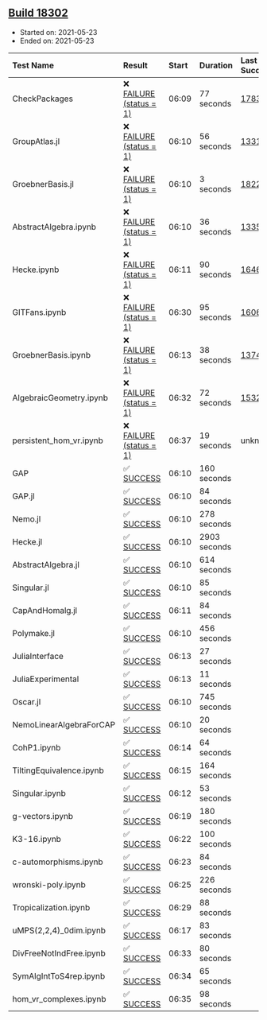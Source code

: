 ## [Build 18302](https://oscarci.mathematik.uni-kl.de/job/oscar/18302/)

* Started on: 2021-05-23
* Ended on: 2021-05-23

| Test Name    | Result | Start | Duration | Last Success | First Failure |
|:-------------|:-------|:------|:---------|:-------------|:--------------|
| CheckPackages | ❌ [FAILURE (status = 1)](https://oscarci.mathematik.uni-kl.de/job/oscar/18302/artifact/logs/build-18302/CheckPackages.log) | 06:09 | 77 seconds | [17832](https://oscarci.mathematik.uni-kl.de/job/oscar/17832/) | [17833](https://oscarci.mathematik.uni-kl.de/job/oscar/17833/) |
| GroupAtlas.jl | ❌ [FAILURE (status = 1)](https://oscarci.mathematik.uni-kl.de/job/oscar/18302/artifact/logs/build-18302/GroupAtlas.jl.log) | 06:10 | 56 seconds | [13311](https://oscarci.mathematik.uni-kl.de/job/oscar/13311/) | [13312](https://oscarci.mathematik.uni-kl.de/job/oscar/13312/) |
| GroebnerBasis.jl | ❌ [FAILURE (status = 1)](https://oscarci.mathematik.uni-kl.de/job/oscar/18302/artifact/logs/build-18302/GroebnerBasis.jl.log) | 06:10 | 3 seconds | [18228](https://oscarci.mathematik.uni-kl.de/job/oscar/18228/) | [18229](https://oscarci.mathematik.uni-kl.de/job/oscar/18229/) |
| AbstractAlgebra.ipynb | ❌ [FAILURE (status = 1)](https://oscarci.mathematik.uni-kl.de/job/oscar/18302/artifact/logs/build-18302/AbstractAlgebra.ipynb.log) | 06:10 | 36 seconds | [13355](https://oscarci.mathematik.uni-kl.de/job/oscar/13355/) | [13356](https://oscarci.mathematik.uni-kl.de/job/oscar/13356/) |
| Hecke.ipynb | ❌ [FAILURE (status = 1)](https://oscarci.mathematik.uni-kl.de/job/oscar/18302/artifact/logs/build-18302/Hecke.ipynb.log) | 06:11 | 90 seconds | [16463](https://oscarci.mathematik.uni-kl.de/job/oscar/16463/) | [16464](https://oscarci.mathematik.uni-kl.de/job/oscar/16464/) |
| GITFans.ipynb | ❌ [FAILURE (status = 1)](https://oscarci.mathematik.uni-kl.de/job/oscar/18302/artifact/logs/build-18302/GITFans.ipynb.log) | 06:30 | 95 seconds | [16068](https://oscarci.mathematik.uni-kl.de/job/oscar/16068/) | [16069](https://oscarci.mathematik.uni-kl.de/job/oscar/16069/) |
| GroebnerBasis.ipynb | ❌ [FAILURE (status = 1)](https://oscarci.mathematik.uni-kl.de/job/oscar/18302/artifact/logs/build-18302/GroebnerBasis.ipynb.log) | 06:13 | 38 seconds | [13748](https://oscarci.mathematik.uni-kl.de/job/oscar/13748/) | [13749](https://oscarci.mathematik.uni-kl.de/job/oscar/13749/) |
| AlgebraicGeometry.ipynb | ❌ [FAILURE (status = 1)](https://oscarci.mathematik.uni-kl.de/job/oscar/18302/artifact/logs/build-18302/AlgebraicGeometry.ipynb.log) | 06:32 | 72 seconds | [15322](https://oscarci.mathematik.uni-kl.de/job/oscar/15322/) | [15323](https://oscarci.mathematik.uni-kl.de/job/oscar/15323/) |
| persistent_hom_vr.ipynb | ❌ [FAILURE (status = 1)](https://oscarci.mathematik.uni-kl.de/job/oscar/18302/artifact/logs/build-18302/persistent_hom_vr.ipynb.log) | 06:37 | 19 seconds | unknown | unknown |
| GAP | ✅ [SUCCESS](https://oscarci.mathematik.uni-kl.de/job/oscar/18302/artifact/logs/build-18302/GAP.log) | 06:10 | 160 seconds |  |  |
| GAP.jl | ✅ [SUCCESS](https://oscarci.mathematik.uni-kl.de/job/oscar/18302/artifact/logs/build-18302/GAP.jl.log) | 06:10 | 84 seconds |  |  |
| Nemo.jl | ✅ [SUCCESS](https://oscarci.mathematik.uni-kl.de/job/oscar/18302/artifact/logs/build-18302/Nemo.jl.log) | 06:10 | 278 seconds |  |  |
| Hecke.jl | ✅ [SUCCESS](https://oscarci.mathematik.uni-kl.de/job/oscar/18302/artifact/logs/build-18302/Hecke.jl.log) | 06:10 | 2903 seconds |  |  |
| AbstractAlgebra.jl | ✅ [SUCCESS](https://oscarci.mathematik.uni-kl.de/job/oscar/18302/artifact/logs/build-18302/AbstractAlgebra.jl.log) | 06:10 | 614 seconds |  |  |
| Singular.jl | ✅ [SUCCESS](https://oscarci.mathematik.uni-kl.de/job/oscar/18302/artifact/logs/build-18302/Singular.jl.log) | 06:10 | 85 seconds |  |  |
| CapAndHomalg.jl | ✅ [SUCCESS](https://oscarci.mathematik.uni-kl.de/job/oscar/18302/artifact/logs/build-18302/CapAndHomalg.jl.log) | 06:11 | 84 seconds |  |  |
| Polymake.jl | ✅ [SUCCESS](https://oscarci.mathematik.uni-kl.de/job/oscar/18302/artifact/logs/build-18302/Polymake.jl.log) | 06:10 | 456 seconds |  |  |
| JuliaInterface | ✅ [SUCCESS](https://oscarci.mathematik.uni-kl.de/job/oscar/18302/artifact/logs/build-18302/JuliaInterface.log) | 06:13 | 27 seconds |  |  |
| JuliaExperimental | ✅ [SUCCESS](https://oscarci.mathematik.uni-kl.de/job/oscar/18302/artifact/logs/build-18302/JuliaExperimental.log) | 06:13 | 11 seconds |  |  |
| Oscar.jl | ✅ [SUCCESS](https://oscarci.mathematik.uni-kl.de/job/oscar/18302/artifact/logs/build-18302/Oscar.jl.log) | 06:10 | 745 seconds |  |  |
| NemoLinearAlgebraForCAP | ✅ [SUCCESS](https://oscarci.mathematik.uni-kl.de/job/oscar/18302/artifact/logs/build-18302/NemoLinearAlgebraForCAP.log) | 06:10 | 20 seconds |  |  |
| CohP1.ipynb | ✅ [SUCCESS](https://oscarci.mathematik.uni-kl.de/job/oscar/18302/artifact/logs/build-18302/CohP1.ipynb.log) | 06:14 | 64 seconds |  |  |
| TiltingEquivalence.ipynb | ✅ [SUCCESS](https://oscarci.mathematik.uni-kl.de/job/oscar/18302/artifact/logs/build-18302/TiltingEquivalence.ipynb.log) | 06:15 | 164 seconds |  |  |
| Singular.ipynb | ✅ [SUCCESS](https://oscarci.mathematik.uni-kl.de/job/oscar/18302/artifact/logs/build-18302/Singular.ipynb.log) | 06:12 | 53 seconds |  |  |
| g-vectors.ipynb | ✅ [SUCCESS](https://oscarci.mathematik.uni-kl.de/job/oscar/18302/artifact/logs/build-18302/g-vectors.ipynb.log) | 06:19 | 180 seconds |  |  |
| K3-16.ipynb | ✅ [SUCCESS](https://oscarci.mathematik.uni-kl.de/job/oscar/18302/artifact/logs/build-18302/K3-16.ipynb.log) | 06:22 | 100 seconds |  |  |
| c-automorphisms.ipynb | ✅ [SUCCESS](https://oscarci.mathematik.uni-kl.de/job/oscar/18302/artifact/logs/build-18302/c-automorphisms.ipynb.log) | 06:23 | 84 seconds |  |  |
| wronski-poly.ipynb | ✅ [SUCCESS](https://oscarci.mathematik.uni-kl.de/job/oscar/18302/artifact/logs/build-18302/wronski-poly.ipynb.log) | 06:25 | 226 seconds |  |  |
| Tropicalization.ipynb | ✅ [SUCCESS](https://oscarci.mathematik.uni-kl.de/job/oscar/18302/artifact/logs/build-18302/Tropicalization.ipynb.log) | 06:29 | 88 seconds |  |  |
| uMPS(2,2,4)_0dim.ipynb | ✅ [SUCCESS](https://oscarci.mathematik.uni-kl.de/job/oscar/18302/artifact/logs/build-18302/uMPS-2-2-4-_0dim.ipynb.log) | 06:17 | 83 seconds |  |  |
| DivFreeNotIndFree.ipynb | ✅ [SUCCESS](https://oscarci.mathematik.uni-kl.de/job/oscar/18302/artifact/logs/build-18302/DivFreeNotIndFree.ipynb.log) | 06:33 | 80 seconds |  |  |
| SymAlgIntToS4rep.ipynb | ✅ [SUCCESS](https://oscarci.mathematik.uni-kl.de/job/oscar/18302/artifact/logs/build-18302/SymAlgIntToS4rep.ipynb.log) | 06:34 | 65 seconds |  |  |
| hom_vr_complexes.ipynb | ✅ [SUCCESS](https://oscarci.mathematik.uni-kl.de/job/oscar/18302/artifact/logs/build-18302/hom_vr_complexes.ipynb.log) | 06:35 | 98 seconds |  |  |

